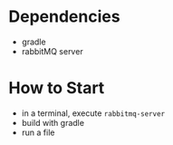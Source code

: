 # Dependencies
 - gradle
 - rabbitMQ server

# How to Start
 - in a terminal, execute `rabbitmq-server`
 - build with gradle
 - run a file
